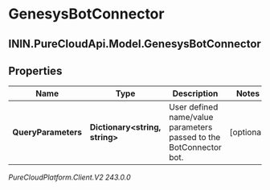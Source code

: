 # GenesysBotConnector

## ININ.PureCloudApi.Model.GenesysBotConnector

## Properties

|Name | Type | Description | Notes|
|------------ | ------------- | ------------- | -------------|
| **QueryParameters** | **Dictionary&lt;string, string&gt;** | User defined name/value parameters passed to the BotConnector bot. | [optional] |



_PureCloudPlatform.Client.V2 243.0.0_
